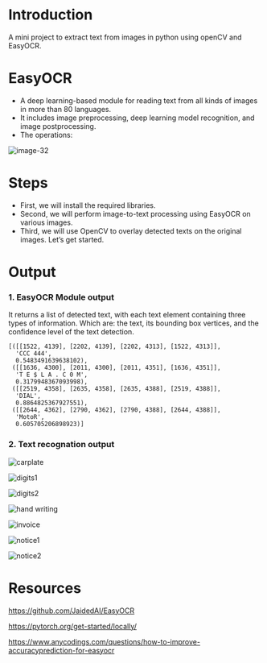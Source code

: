 # Introduction
A mini project to extract text from images in python using openCV and EasyOCR.

# EasyOCR 
- A deep learning-based module for reading text from all kinds of images in more than 80 languages.
- It includes image preprocessing, deep learning model recognition, and image postprocessing.
- The operations:

![image-32](https://user-images.githubusercontent.com/91827137/182976062-169c3ebb-306d-4dc0-bfac-35fd4323da2d.png)


# Steps
- First, we will install the required libraries.
- Second, we will perform image-to-text processing using EasyOCR on various images.
- Third, we will use OpenCV to overlay detected texts on the original images. Let’s get started.

# Output
### 1. EasyOCR Module output
It returns a list of detected text, with each text element containing three types of information. Which are: the text, its bounding box vertices, and the confidence level of the text detection. 
```
[([[1522, 4139], [2202, 4139], [2202, 4313], [1522, 4313]],
  'CCC 444',
  0.5483491639638102),
 ([[1636, 4300], [2011, 4300], [2011, 4351], [1636, 4351]],
  'T E $ L A . C 0 M',
  0.3179948367093998),
 ([[2519, 4358], [2635, 4358], [2635, 4388], [2519, 4388]],
  'DIAL',
  0.8864825367927551),
 ([[2644, 4362], [2790, 4362], [2790, 4388], [2644, 4388]],
  'MotoR',
  0.605705206898923)]
```

### 2. Text recognation output

![carplate](https://user-images.githubusercontent.com/91827137/182976309-31e1cbe3-15ee-47fb-99bd-1ed7d4e4af3c.png)

![digits1](https://user-images.githubusercontent.com/91827137/182976402-991b029e-154d-40ab-a2e5-256058200d8d.png)

![digits2](https://user-images.githubusercontent.com/91827137/182976428-cad6afdf-b733-441e-94b2-108a0b1007a2.png)

![hand writing](https://user-images.githubusercontent.com/91827137/182976524-c27278d9-6a20-40a6-9d56-a994ab374f7c.png)

![invoice](https://user-images.githubusercontent.com/91827137/182976603-73f076cd-e625-418d-a6c3-b527ecddbb8a.png)

![notice1](https://user-images.githubusercontent.com/91827137/182976676-2f5bffd0-813a-404f-a4c2-bf24858890ba.png)

![notice2](https://user-images.githubusercontent.com/91827137/182976860-57bc35b2-14f4-4ec3-a765-47d14595ea16.png)

# Resources
https://github.com/JaidedAI/EasyOCR

https://pytorch.org/get-started/locally/

https://www.anycodings.com/questions/how-to-improve-accuracyprediction-for-easyocr
